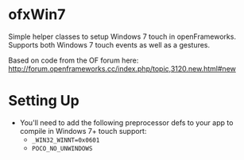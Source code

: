 ofxWin7
=======

Simple helper classes to setup Windows 7 touch in openFrameworks. Supports both Windows 7 touch events as well as a gestures. 

Based on code from the OF forum here: http://forum.openframeworks.cc/index.php/topic,3120.new.html#new

Setting Up
=======
* You'll need to add the following preprocessor defs to your app to compile in Windows 7+ touch support:
  * ```_WIN32_WINNT=0x0601```
  * ```POCO_NO_UNWINDOWS```
